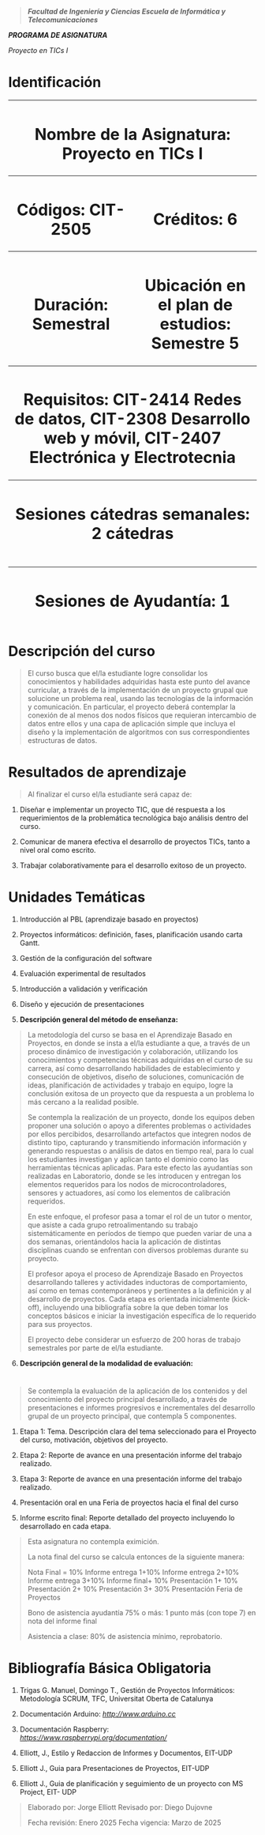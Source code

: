 > ***Facultad de Ingeniería y Ciencias Escuela de Informática y
> Telecomunicaciones***

***PROGRAMA DE ASIGNATURA***

*Proyecto en TICs I*

# Identificación

<table>
<colgroup>
<col style="width: 50%" />
<col style="width: 49%" />
</colgroup>
<thead>
<tr>
<th colspan="2"><h1
id="nombre-de-la-asignatura-proyecto-en-tics-i">Nombre de la Asignatura:
Proyecto en TICs I</h1></th>
</tr>
<tr>
<th><h1 id="códigos-cit-2505">Códigos: CIT-2505</h1></th>
<th><h1 id="créditos-6">Créditos: 6</h1></th>
</tr>
<tr>
<th><h1 id="duración-semestral">Duración: Semestral</h1></th>
<th><h1 id="ubicación-en-el-plan-de-estudios-semestre-5">Ubicación en el
plan de estudios: Semestre 5</h1></th>
</tr>
<tr>
<th colspan="2"><h1
id="requisitos-cit-2414-redes-de-datos-cit-2308-desarrollo-web-y-móvil-cit-2407-electrónica-y-electrotecnia">Requisitos:
CIT-2414 Redes de datos, CIT-2308 Desarrollo web y móvil, CIT-2407
Electrónica y Electrotecnia</h1></th>
</tr>
<tr>
<th colspan="2"><h1 id="sesiones-cátedras-semanales-2-cátedras">Sesiones
cátedras semanales: 2 cátedras</h1>
<h1 id="section"></h1></th>
</tr>
<tr>
<th colspan="2"><h1 id="sesiones-de-ayudantía-1">Sesiones de Ayudantía:
1</h1></th>
</tr>
</thead>
<tbody>
</tbody>
</table>

# Descripción del curso

> El curso busca que el/la estudiante logre consolidar los conocimientos
> y habilidades adquiridas hasta este punto del avance curricular, a
> través de la implementación de un proyecto grupal que solucione un
> problema real, usando las tecnologías de la información y
> comunicación. En particular, el proyecto deberá contemplar la conexión
> de al menos dos nodos físicos que requieran intercambio de datos entre
> ellos y una capa de aplicación simple que incluya el diseño y la
> implementación de algoritmos con sus correspondientes estructuras de
> datos.

# Resultados de aprendizaje

> Al finalizar el curso el/la estudiante será capaz de:

1.  Diseñar e implementar un proyecto TIC, que dé respuesta a los
    requerimientos de la problemática tecnológica bajo análisis dentro
    del curso.

2.  Comunicar de manera efectiva el desarrollo de proyectos TICs, tanto
    a nivel oral como escrito.

3.  Trabajar colaborativamente para el desarrollo exitoso de un
    proyecto.

# Unidades Temáticas

1.  Introducción al PBL (aprendizaje basado en proyectos)

2.  Proyectos informáticos: definición, fases, planificación usando
    carta Gantt.

3.  Gestión de la configuración del software

4.  Evaluación experimental de resultados

5.  Introducción a validación y verificación

6.  Diseño y ejecución de presentaciones

<!-- -->

5.  **Descripción general del método de enseñanza:**

> La metodología del curso se basa en el Aprendizaje Basado en
> Proyectos, en donde se insta a el/la estudiante a que, a través de un
> proceso dinámico de investigación y colaboración, utilizando los
> conocimientos y competencias técnicas adquiridas en el curso de su
> carrera, así como desarrollando habilidades de establecimiento y
> consecución de objetivos, diseño de soluciones, comunicación de ideas,
> planificación de actividades y trabajo en equipo, logre la conclusión
> exitosa de un proyecto que da respuesta a un problema lo más cercano a
> la realidad posible.
>
> Se contempla la realización de un proyecto, donde los equipos deben
> proponer una solución o apoyo a diferentes problemas o actividades por
> ellos percibidos, desarrollando artefactos que integren nodos de
> distinto tipo, capturando y transmitiendo información información y
> generando respuestas o análisis de datos en tiempo real, para lo cual
> los estudiantes investigan y aplican tanto el dominio como las
> herramientas técnicas aplicadas. Para este efecto las ayudantías son
> realizadas en Laboratorio, donde se les introducen y entregan los
> elementos requeridos para los nodos de microcontroladores, sensores y
> actuadores, así como los elementos de calibración requeridos.
>
> En este enfoque, el profesor pasa a tomar el rol de un tutor o mentor,
> que asiste a cada grupo retroalimentando su trabajo sistemáticamente
> en períodos de tiempo que pueden variar de una a dos semanas,
> orientándolos hacia la aplicación de distintas disciplinas cuando se
> enfrentan con diversos problemas durante su proyecto.
>
> El profesor apoya el proceso de Aprendizaje Basado en Proyectos
> desarrollando talleres y actividades inductoras de comportamiento, así
> como en temas contemporáneos y pertinentes a la definición y al
> desarrollo de proyectos. Cada etapa es orientada inicialmente
> (kick-off), incluyendo una bibliografía sobre la que deben tomar los
> conceptos básicos e iniciar la investigación específica de lo
> requerido para sus proyectos.
>
> El proyecto debe considerar un esfuerzo de 200 horas de trabajo
> semestrales por parte de el/la estudiante.

6.  **Descripción general de la modalidad de evaluación:**

# 

> Se contempla la evaluación de la aplicación de los contenidos y del
> conocimiento del proyecto principal desarrollado, a través de
> presentaciones e informes progresivos e incrementales del desarrollo
> grupal de un proyecto principal, que contempla 5 componentes.

1.  Etapa 1: Tema. Descripción clara del tema seleccionado para el
    Proyecto del curso, motivación, objetivos del proyecto.

2.  Etapa 2: Reporte de avance en una presentación informe del trabajo
    realizado.

3.  Etapa 3: Reporte de avance en una presentación informe del trabajo
    realizado.

4.  Presentación oral en una Feria de proyectos hacia el final del curso

5.  Informe escrito final: Reporte detallado del proyecto incluyendo lo
    desarrollado en cada etapa.

> Esta asignatura no contempla eximición.
>
> La nota final del curso se calcula entonces de la siguiente manera:
>
> Nota Final = 10% Informe entrega 1+10% Informe entrega 2+10% Informe
> entrega 3+10% Informe final+ 10% Presentación 1+ 10% Presentación 2+
> 10% Presentación 3+ 30% Presentación Feria de Proyectos
>
> Bono de asistencia ayudantía 75% o más: 1 punto más (con tope 7) en
> nota del informe final
>
> Asistencia a clase: 80% de asistencia mínimo, reprobatorio.

# Bibliografía Básica Obligatoria

1.  Trigas G. Manuel, Domingo T., Gestión de Proyectos Informáticos:
    Metodología SCRUM, TFC, Universitat Oberta de Catalunya

2.  Documentación Arduino:
    [*<u>http://www.arduino.cc</u>*](http://www.arduino.cc/)

3.  Documentación Raspberry:
    [*<u>https://www.raspberrypi.org/documentation/</u>*](https://www.raspberrypi.org/documentation/)

4.  Elliott, J., Estilo y Redaccion de Informes y Documentos, EIT-UDP

5.  Elliott J., Guia para Presentaciones de Proyectos, EIT-UDP

6.  Elliott J., Guia de planificación y seguimiento de un proyecto con
    MS Project, EIT- UDP

> Elaborado por: Jorge Elliott Revisado por: Diego Dujovne
>
> Fecha revisión: Enero 2025 Fecha vigencia: Marzo de 2025
